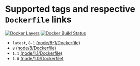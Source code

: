 # Supported tags and respective `Dockerfile` links

[![Docker Layers](https://images.microbadger.com/badges/image/ardeveloppement/node.svg)][microbadger]
[![Docker Build Status](https://img.shields.io/docker/cloud/build/ardeveloppement/node.svg)][dockerstore]

* `latest`, `8-1` [(node/8-1/Dockerfile)](https://github.com/ArDeveloppement/docker-images/blob/master/node/8-1/Dockerfile)
* `8` [(node/8/Dockerfile)](https://github.com/ArDeveloppement/docker-images/blob/master/node/8/Dockerfile)
* `1.1` [(node/1.1/Dockerfile)](https://github.com/ArDeveloppement/docker-images/blob/master/node/1.1/Dockerfile)
* `1.0` [(node/1.0/Dockerfile)](https://github.com/ArDeveloppement/docker-images/blob/master/node/1.0/Dockerfile)

[microbadger]: https://microbadger.com/images/ardeveloppement/node
[dockerstore]: https://store.docker.com/community/images/ardeveloppement/node
